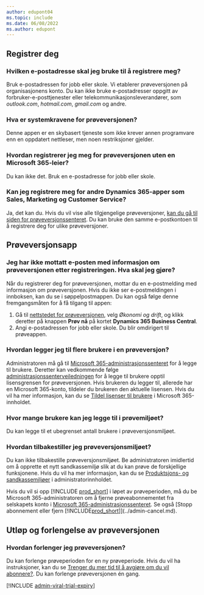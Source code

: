 ```yaml
---
author: edupont04
ms.topic: include
ms.date: 06/08/2022
ms.author: edupont
---
```

## <a name="sign-up"></a><a name="sign-up"></a><a name="sign-up"></a>Registrer deg

### <a name="which-email-address-i-should-use-to-sign-up"></a><a name="which-email-address-i-should-use-to-sign-up"></a><a name="which-email-address-i-should-use-to-sign-up"></a>Hvilken e-postadresse skal jeg bruke til å registrere meg?

Bruk e-postadressen for jobb eller skole. Vi etablerer prøveversjonen på organisasjonens konto. Du kan ikke bruke e-postadresser oppgitt av forbruker-e-posttjenester eller telekommunikasjonsleverandører, som *outlook.com*, *hotmail.com*, *gmail.com* og andre.  

### <a name="what-are-the-system-requirements-for-the-trial"></a><a name="what-are-the-system-requirements-for-the-trial"></a><a name="what-are-the-system-requirements-for-the-trial"></a>Hva er systemkravene for prøveversjonen?

Denne appen er en skybasert tjeneste som ikke krever annen programvare enn en oppdatert nettleser, men noen restriksjoner gjelder.  

### <a name="how-do-i-sign-up-for-the-trial-without-a-microsoft-365-tenant"></a><a name="how-do-i-sign-up-for-the-trial-without-a-microsoft-365-tenant"></a><a name="how-do-i-sign-up-for-the-trial-without-a-microsoft-365-tenant"></a>Hvordan registrerer jeg meg for prøveversjonen uten en Microsoft 365-leier?

Du kan ikke det. Bruk en e-postadresse for jobb eller skole.

### <a name="can-i-sign-up-for-other-dynamics-365-apps-such-as-sales-marketing-and-customer-service"></a><a name="can-i-sign-up-for-other-dynamics-365-apps-such-as-sales-marketing-and-customer-service"></a><a name="can-i-sign-up-for-other-dynamics-365-apps-such-as-sales-marketing-and-customer-service"></a>Kan jeg registrere meg for andre Dynamics 365-apper som Sales, Marketing og Customer Service?

Ja, det kan du. Hvis du vil vise alle tilgjengelige prøveversjoner, [kan du gå til siden for prøveversjonssenteret](https://dynamics.microsoft.com/dynamics-365-free-trial). Du kan bruke den samme e-postkontoen til å registrere deg for ulike prøveversjoner.<!-- However, it is not possible to have multiple apps on the same trial site. Each trial will be on a different org and URL. The trial data won’t be shared across apps.-->

## <a name="trial-app"></a><a name="trial-app"></a><a name="trial-app"></a>Prøveversjonsapp

### <a name="i-didnt-receive-the-trial-details-email-after-signing-up-what-should-i-do"></a><a name="i-didnt-receive-the-trial-details-email-after-signing-up-what-should-i-do"></a><a name="i-didnt-receive-the-trial-details-email-after-signing-up-what-should-i-do"></a>Jeg har ikke mottatt e-posten med informasjon om prøveversjonen etter registreringen. Hva skal jeg gjøre?

Når du registrerer deg for prøveversjonen, mottar du en e-postmelding med informasjon om prøveversjonen. Hvis du ikke ser e-postmeldingen i innboksen, kan du se i søppelpostmappen. Du kan også følge denne fremgangsmåten for å få tilgang til appen:

1. Gå til [nettstedet for prøveversjonen](https://go.microsoft.com/fwlink/?linkid=847861), velg *Økonomi og drift*, og klikk deretter på knappen **Prøv nå** på kortet **Dynamics 365 Business Central**.  
2. Angi e-postadressen for jobb eller skole. Du blir omdirigert til prøveappen.  

### <a name="how-do-i-add-more-users-to-a-trial"></a><a name="how-do-i-add-more-users-to-a-trial"></a><a name="how-do-i-add-more-users-to-a-trial"></a>Hvordan legger jeg til flere brukere i en prøveversjon?

Administratoren må gå til [Microsoft 365-administrasjonssenteret](https://admin.microsoft.com) for å legge til brukere. Deretter kan vedkommende følge [administrasjonssenterveiledningen](/microsoft-365/admin/add-users/add-users) for å legge til brukere opptil lisensgrensen for prøveversjonen. Hvis brukeren du legger til, allerede har en Microsoft 365-konto, tildeler du brukeren den aktuelle lisensen. Hvis du vil ha mer informasjon, kan du se [Tildel lisenser til brukere](/microsoft-365/admin/manage/assign-licenses-to-users) i Microsoft 365-innholdet.

### <a name="how-many-users-can-i-add-to-my-trial-environment"></a><a name="how-many-users-can-i-add-to-my-trial-environment"></a><a name="how-many-users-can-i-add-to-my-trial-environment"></a>Hvor mange brukere kan jeg legge til i prøvemiljøet?

Du kan legge til et ubegrenset antall brukere i prøveversjonsmiljøet.

### <a name="how-do-i-reset-the-trial-environment"></a><a name="how-do-i-reset-the-trial-environment"></a><a name="how-do-i-reset-the-trial-environment"></a>Hvordan tilbakestiller jeg prøveversjonsmiljøet?

Du kan ikke tilbakestille prøveversjonsmiljøet. Be administratoren imidlertid om å opprette et nytt sandkassemiljø slik at du kan prøve de forskjellige funksjonene. Hvis du vil ha mer informasjon, kan du se [Produktsjons- og sandkassemiljøer](/dynamics365/business-central/dev-itpro/administration/environment-types) i administratorinnholdet.  

Hvis du vil si opp [!INCLUDE [prod_short](prod_short.md)] i løpet av prøveperioden, må du be Microsoft 365-administratoren om å fjerne prøveabonnementet fra selskapets konto i [Microsoft 365-administrasjonssenteret](https://admin.microsoft.com/). Se også [Stopp abonnement eller fjern [!INCLUDE[prod_short](prod_short.md)]](../admin-cancel.md).  

## <a name="trial-expiration-and-extension"></a><a name="trial-expiration-and-extension"></a><a name="trial-expiration-and-extension"></a>Utløp og forlengelse av prøveversjonen

### <a name="how-do-i-extend-the-trial"></a><a name="how-do-i-extend-the-trial"></a><a name="how-do-i-extend-the-trial"></a>Hvordan forlenger jeg prøveversjonen?

Du kan forlenge prøveperioden for en ny prøveperiode. Hvis du vil ha instruksjoner, kan du se [Trenger du mer tid til å avgjøre om du vil abonnere?](../admin-extend-trial.md). Du kan forlenge prøveversjonen én gang.

[!INCLUDE [admin-viral-trial-expiry](admin-viral-trial-expiry.md)]
